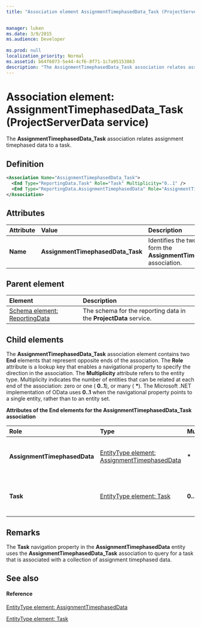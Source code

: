 ```yaml
---
title: "Association element AssignmentTimephasedData_Task (ProjectServerData service)"

 
manager: luken
ms.date: 3/9/2015
ms.audience: Developer
 
ms.prod: null
localization_priority: Normal
ms.assetid: b64f6073-5e44-4cf6-8f71-1c7a95153863
description: "The AssignmentTimephasedData_Task association relates assignment timephased data to a task."
---
```


# Association element: AssignmentTimephasedData_Task (ProjectServerData service)

The **AssignmentTimephasedData_Task** association relates assignment timephased data to a task. 
  
## Definition

```XML
<Association Name="AssignmentTimephasedData_Task">
  <End Type="ReportingData.Task" Role="Task" Multiplicity="0..1" />
  <End Type="ReportingData.AssignmentTimephasedData" Role="AssignmentTimephasedData" Multiplicity="*" />
</Association>
```

## Attributes

|**Attribute**|**Value**|**Description**|
|:-----|:-----|:-----|
|**Name** <br/> |**AssignmentTimephasedData_Task** <br/> |Identifies the two entity types that form the **AssignmentTimephasedData_Task** association.  <br/> |
   
## Parent element

|**Element**|**Description**|
|:-----|:-----|
|[Schema element: ReportingData](schema-reportingdata-projectdata-service.md) <br/> |The schema for the reporting data in the **ProjectData** service.  <br/> |
   
## Child elements

The **AssignmentTimephasedData_Task** association element contains two **End** elements that represent opposite ends of the association. The **Role** attribute is a lookup key that enables a navigational property to specify the direction in the association. The **Multiplicity** attribute refers to the entity type. Multiplicity indicates the number of entities that can be related at each end of the association: zero or one ( **0..1**), or many ( **\***). The Microsoft .NET implementation of OData uses **0..1** when the navigational property points to a single entity, rather than to an entity set. 
  
**Attributes of the End elements for the AssignmentTimephasedData_Task association**

|**Role**|**Type**|**Multiplicity**|**Description**|
|:-----|:-----|:-----|:-----|
|**AssignmentTimephasedData** <br/> |[EntityType element: AssignmentTimephasedData](entitytype-assignmenttimephaseddata-projectdata-service.md) <br/> |**\*** <br/> |The collection of assignment timephased data in the reporting tables.  <br/> |
|**Task** <br/> |[EntityType element: Task](entitytype-task-projectdata-service.md) <br/> |**0..1** <br/> |The task object that is being referenced in the **Assignment_Task** association.  <br/> |
   
## Remarks

The **Task** navigation property in the **AssignmentTimephasedData** entity uses the **AssignmentTimephasedData_Task** association to query for a task that is associated with a collection of assignment timephased data. 
  
## See also

#### Reference

[EntityType element: AssignmentTimephasedData](entitytype-assignmenttimephaseddata-projectdata-service.md)
  
[EntityType element: Task](entitytype-task-projectdata-service.md)

